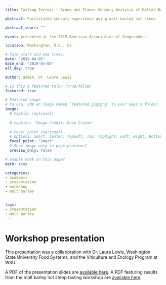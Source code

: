 ```yaml
---
title: Tasting Terroir - Aroma and Flavor Sensory Analysis of Malted Barley for Craft Brewing and Distilling in WA

abstract: Facilitated sensory experience using malt barley hot steep

abstract_short: ""

event: presented at the 2019 American Association of Geographers

location: Washington, D.C., US

# Talk start and end times.
date: "2019-04-05"
date_end: "2019-04-05"
all_day: true

author: admin, Dr. Laura Lewis

# Is this a featured talk? (true/false)
featured: true

# Featured image
# To use, add an image named `featured.jpg/png` to your page's folder. 
image:
  # Caption (optional)
  
  # caption: "Image Credit: Evan Craine"
  
  # Focal point (optional)
  # Options: Smart, Center, TopLeft, Top, TopRight, Left, Right, BottomLeft, Bottom, BottomRight
  focal_point: "Smart"
  # Show image only in page previews?
  preview_only: false

# Enable math on this page?
math: true

categories:
- academic
- presentation
- workshop
- malt barley


tags:
- presentation
- malt barley
---
```

# Workshop presentation

This presentation was a collaboration with Dr. Laura Lewis, Washington State University Food Systems, and the Viticulture and Enology Program at WSU. 

A PDF of the presentation slides are [available here](/presentations/2019_maltBarley_AAG_hotSteep/LL_Hot_Steep_AAG.pdf). A PDF featuring results from the malt barley hot steep tasting workshop are [available here](/presentations/2019_maltBarley_AAG_hotSteep/19AAG_TastingReport.pdf)

